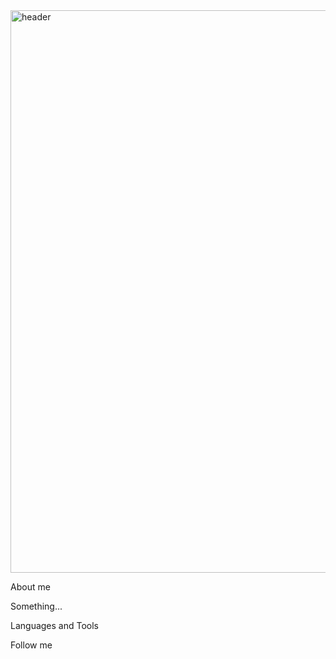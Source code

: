 <img src="https://github.com/andrejmanin/andrejmanin/blob/main/assets/header.gif?" width="900" alt="header"/>

About me

Something... 

Languages and Tools

Follow me